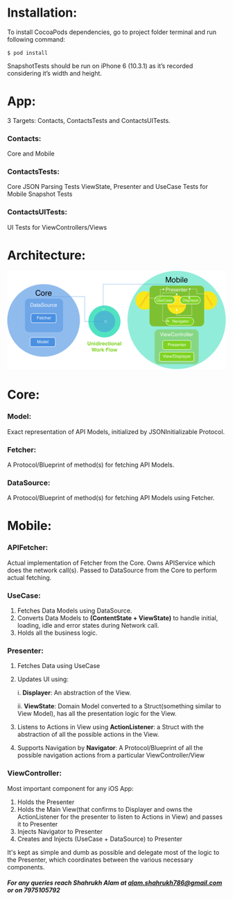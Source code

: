 # Installation:

To install CocoaPods dependencies, go to project folder terminal and run following command:                                                                     
```
$ pod install
```

SnapshotTests should be run on iPhone 6 (10.3.1) as it’s recorded considering it’s width and height.

# App:
3 Targets: Contacts, ContactsTests and ContactsUITests.

### Contacts:
Core and Mobile

### ContactsTests:
Core JSON Parsing Tests
ViewState, Presenter and UseCase Tests for Mobile
Snapshot Tests

### ContactsUITests:
UI Tests for ViewControllers/Views

# Architecture:
![](Architecture.png)

# Core:
### Model:
Exact representation of API Models, initialized by JSONInitializable Protocol.

### Fetcher:
A Protocol/Blueprint of method(s) for fetching API Models.

### DataSource:
A Protocol/Blueprint of method(s) for fetching API Models using Fetcher.

# Mobile:
### APIFetcher:
Actual implementation of Fetcher from the Core.
Owns APIService which does the network call(s).
Passed to DataSource from the Core to perform actual fetching.

### UseCase:
1. Fetches Data Models using DataSource.
2. Converts Data Models to **(ContentState + ViewState)** to handle initial, loading, idle and error states during Network call.
3. Holds all the business logic.

### Presenter:
1. Fetches Data using UseCase
2. Updates UI using:

   i. **Displayer**: An abstraction of the View.
   
   ii. **ViewState**: Domain Model converted to a Struct(something similar to View Model), has all the presentation logic for the View.
3. Listens to Actions in View using **ActionListener**: a Struct with the abstraction of all the possible actions in the View.
4. Supports Navigation by **Navigator**: A Protocol/Blueprint of all the possible navigation actions from a particular ViewController/View

### ViewController:
Most important component for any iOS App:
1. Holds the Presenter
2. Holds the Main View(that confirms to Displayer and owns the ActionListener for the presenter to listen to Actions in View) and passes it to Presenter
3. Injects Navigator to Presenter
4. Creates and Injects (UseCase + DataSource) to Presenter

It's kept as simple and dumb as possible and delegate most of the logic to the Presenter, which coordinates between the various necessary components.


##### *For any queries reach Shahrukh Alam at alam.shahrukh786@gmail.com or on 7975105792*
